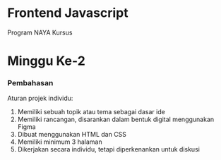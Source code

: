 # Frontend Javascript
Program NAYA Kursus

# Minggu Ke-2
### Pembahasan
Aturan projek individu:
1. Memiliki sebuah topik atau tema sebagai dasar ide
2. Memiliki rancangan, disarankan dalam bentuk digital menggunakan Figma
3. Dibuat menggunakan HTML dan CSS
4. Memiliki minimum 3 halaman
5. Dikerjakan secara individu, tetapi diperkenankan untuk diskusi
